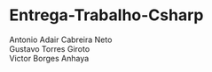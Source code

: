 # Entrega-Trabalho-Csharp 
Antonio Adair Cabreira Neto <br>
Gustavo Torres Giroto <br>
Victor Borges Anhaya <br>
